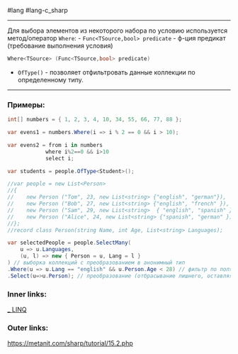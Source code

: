 #lang #lang-c_sharp 

---
Для выбора элементов из некоторого набора по условию используется метод/оператор `Where`:
	- `Func<TSource,bool> predicate`  - ф-ция предикат (требование выполнения условия)
```csharp
Where<TSource> (Func<TSource,bool> predicate)
```


- `OfType()` - позволяет отфильтровать данные коллекции по определенному типу.

---
### Примеры:

```csharp
int[] numbers = { 1, 2, 3, 4, 10, 34, 55, 66, 77, 88 };

var evens1 = numbers.Where(i => i % 2 == 0 && i > 10);

var evens2 = from i in numbers
            where i%2==0 && i>10
            select i;
```

```csharp
var students = people.OfType<Student>();
```

```csharp
//var people = new List<Person>
//{
//    new Person ("Tom", 23, new List<string> {"english", "german"}),
//    new Person ("Bob", 27, new List<string> {"english", "french" }),
//    new Person ("Sam", 29, new List<string>  { "english", "spanish" }),
//    new Person ("Alice", 24, new List<string> {"spanish", "german" })
//};
//record class Person(string Name, int Age, List<string> Languages);

var selectedPeople = people.SelectMany(
	u => u.Languages,
    (u, l) => new { Person = u, Lang = l }
) // выборка коллекций с преобразованием в анонимный тип
.Where(u => u.Lang == "english" && u.Person.Age < 28) // фильтр по полям типа
.Select(u=>u.Person); // преобразование (отбрасывание лишнего, оставляя только класс Person)
```

### Inner links:
[_ LINQ](1.%20Lang/C-sharp/Базы%20данных/LINQ/_%20LINQ.md)

### Outer links:
https://metanit.com/sharp/tutorial/15.2.php